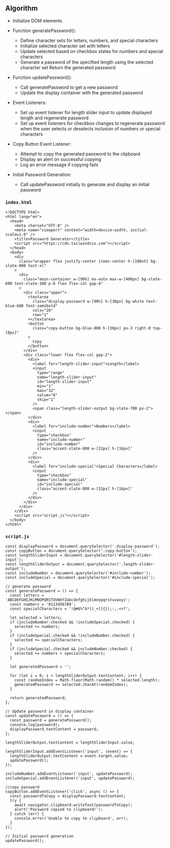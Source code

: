 ## Algorithm
- Initialize DOM elements

- Function generatePassword():
  - Define character sets for letters, numbers, and special characters
  - Initialize selected character set with letters
  - Update selected based on checkbox states for numbers and special characters
  - Generate a password of the specified length using the selected character set
  Return the generated password

- Function updatePassword():
  - Call generatePassword to get a new password
  - Update the display container with the generated password

- Event Listeners:
  - Set up event listener for length slider input to update displayed length and regenerate password
  - Set up event listeners for checkbox changes to regenerate password when the user selects or deselects inclusion of numbers or special characters

- Copy Button Event Listener:
  - Attempt to copy the generated password to the clipboard
  - Display an alert on successful copying
  - Log an error message if copying fails

- Initial Password Generation:
  - Call updatePassword initially to generate and display an initial password

### `index.html`
```
<!DOCTYPE html>
<html lang="en">
  <head>
    <meta charset="UTF-8" />
    <meta name="viewport" content="width=device-width, initial-scale=1.0" />
    <title>Password Generator</title>
    <script src="https://cdn.tailwindcss.com"></script>
  </head>
  <body>
    <div
      class="wrapper flex justify-center items-center h-[100vh] bg-slate-900 text-xl"
    >
      <div
        class="main-container w-[90%] mx-auto max-w-[400px] bg-slate-600 text-slate-100 p-8 flex flex-col gap-4"
      >
        <div class="upper">
          <textarea
            class="display-password w-[90%] h-[30px] bg-white text-blue-600 font-semibold"
            cols="20"
            row="1"
          ></textarea>
          <button
            class="copy-button bg-blue-800 h-[30px] px-3 right-0 top-[0px]"
          >
            Copy
          </button>
        </div>
        <div class="lower flex flex-col gap-2">
          <div>
            <label for="length-slider-input">Length</label>
            <input
              type="range"
              name="length-slider-input"
              id="length-slider-input"
              min="1"
              max="32"
              value="8"
              skip="1"
            />
            <span class="length-slider-output bg-slate-700 px-2"></span>
          </div>
          <div>
            <label for="include-number">Numbers</label>
            <input
              type="checkbox"
              name="include-number"
              id="include-number"
              class="accent-slate-800 w-[32px] h-[16px]"
            />
          </div>
          <div>
            <label for="include-special">Special Characters</label>
            <input
              type="checkbox"
              name="include-special"
              id="include-special"
              class="accent-slate-800 w-[32px] h-[16px]"
            />
          </div>
        </div>
      </div>
    </div>
    <script src="script.js"></script>
  </body>
</html>
```

### `script.js`
```
const displayPassword = document.querySelector('.display-password');
const copyButton = document.querySelector('.copy-button');
const lengthSliderInput = document.querySelector('#length-slider-input');
const lengthSliderOutput = document.querySelector('.length-slider-output');
const includeNumber = document.querySelector('#include-number');
const includeSpecial = document.querySelector('#include-special');

// generate password
const generatePassword = () => {
  const letters = 'ABCDEFGHIJKLMNOPQRSTUVWXYZabcdefghijklmnopqrstuvwxyz';
  const numbers = '0123456789';
  const specialCharacters = '!@#$%^&*()_+[]{}|;:,.<>?';

  let selected = letters;
  if (includeNumber.checked && !includeSpecial.checked) {
    selected += numbers;
  }
  if (includeSpecial.checked && !includeNumber.checked) {
    selected += specialCharacters;
  }
  if (includeSpecial.checked && includeNumber.checked) {
    selected += numbers + specialCharacters;
  }

  let generatedPassword = '';

  for (let i = 0; i < lengthSliderOutput.textContent; i++) {
    const randomIndex = Math.floor(Math.random() * selected.length);
    generatedPassword += selected.charAt(randomIndex);
  }

  return generatedPassword;
};

// Update password in display container
const updatePassword = () => {
  const password = generatePassword();
  console.log(password);
  displayPassword.textContent = password;
};

lengthSliderOutput.textContent = lengthSliderInput.value;

lengthSliderInput.addEventListener('input', (event) => {
  lengthSliderOutput.textContent = event.target.value;
  updatePassword();
});

includeNumber.addEventListener('input', updatePassword);
includeSpecial.addEventListener('input', updatePassword);

//copy password
copyButton.addEventListener('click', async () => {
  const passwordToCopy = displayPassword.textContent;
  try {
    await navigator.clipboard.writeText(passwordToCopy);
    alert('Password copied to clipboard!');
  } catch (err) {
    console.error('Unable to copy to clipboard', err);
  }
});

// Initial password generation
updatePassword();
```